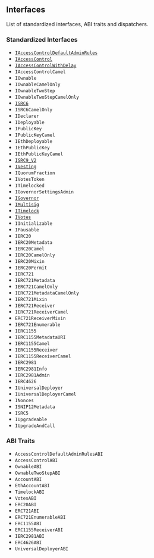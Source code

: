 ## Interfaces

List of standardized interfaces, ABI traits and dispatchers.

### Standardized Interfaces

- [`IAccessControlDefaultAdminRules`](https://docs.openzeppelin.com/contracts-cairo/alpha/api/access#IAccessControlDefaultAdminRules)
- [`IAccessControl`](https://docs.openzeppelin.com/contracts-cairo/alpha/api/access#IAccessControl)
- [`IAccessControlWithDelay`](https://docs.openzeppelin.com/contracts-cairo/alpha/api/access#IAccessControlWithDelay)
- `IAccessControlCamel`
- `IOwnable`
- `IOwnableCamelOnly`
- `IOwnableTwoStep`
- `IOwnableTwoStepCamelOnly`
- [`ISRC6`](https://docs.openzeppelin.com/contracts-cairo/alpha/api/account#ISRC6)
- `ISRC6CamelOnly`
- `IDeclarer`
- `IDeployable`
- `IPublicKey`
- `IPublicKeyCamel`
- `IEthDeployable`
- `IEthPublicKey`
- `IEthPublicKeyCamel`
- [`ISRC9_V2`](https://docs.openzeppelin.com/contracts-cairo/alpha/api/account#ISRC9_V2)
- [`IVesting`](https://docs.openzeppelin.com/contracts-cairo/alpha/api/finance#IVesting)
- `IQuorumFraction`
- `IVotesToken`
- `ITimelocked`
- `IGovernorSettingsAdmin`
- [`IGovernor`](https://docs.openzeppelin.com/contracts-cairo/alpha/api/governance#IGovernor)
- [`IMultisig`](https://docs.openzeppelin.com/contracts-cairo/alpha/api/governance#IMultisig)
- [`ITimelock`](https://docs.openzeppelin.com/contracts-cairo/alpha/api/governance#ITimelock)
- [`IVotes`](https://docs.openzeppelin.com/contracts-cairo/alpha/api/governance#IVotes)
- `IInitializable`
- `IPausable`
- `IERC20`
- `IERC20Metadata`
- `IERC20Camel`
- `IERC20CamelOnly`
- `IERC20Mixin`
- `IERC20Permit`
- `IERC721`
- `IERC721Metadata`
- `IERC721CamelOnly`
- `IERC721MetadataCamelOnly`
- `IERC721Mixin`
- `IERC721Receiver`
- `IERC721ReceiverCamel`
- `ERC721ReceiverMixin`
- `IERC721Enumerable`
- `IERC1155`
- `IERC1155MetadataURI`
- `IERC1155Camel`
- `IERC1155Receiver`
- `IERC1155ReceiverCamel`
- `IERC2981`
- `IERC2981Info`
- `IERC2981Admin`
- `IERC4626`
- `IUniversalDeployer`
- `IUniversalDeployerCamel`
- `INonces`
- `ISNIP12Metadata`
- `ISRC5`
- `IUpgradeable`
- `IUpgradeAndCall`


### ABI Traits

- `AccessControlDefaultAdminRulesABI`
- `AccessControlABI`
- `OwnableABI`
- `OwnableTwoStepABI`
- `AccountABI`
- `EthAccountABI`
- `TimelockABI`
- `VotesABI`
- `ERC20ABI`
- `ERC721ABI`
- `ERC721EnumerableABI`
- `ERC1155ABI`
- `ERC1155ReceiverABI`
- `IERC2981ABI`
- `ERC4626ABI`
- `UniversalDeployerABI`
